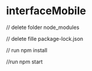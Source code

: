 ﻿# interfaceMobile

// delete folder node_modules

// delete fille package-lock.json

// run npm install

//run npm start  
